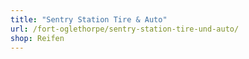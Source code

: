 ```yaml
---
title: "Sentry Station Tire & Auto"
url: /fort-oglethorpe/sentry-station-tire-und-auto/
shop: Reifen
---
```


